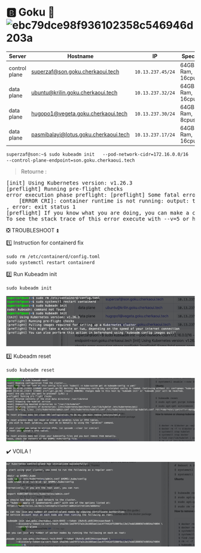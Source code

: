 # :b: Goku :kimono:     ![ebc79dce98f936102358c546946d203a](https://user-images.githubusercontent.com/94937145/228716172-59192808-aa7c-4250-98c6-f2c7c0a91dd3.jpg)
 
| Server           | Hostname                             |  IP               | Specs                 |
|------------------|--------------------------------------|-------------------|-----------------------|
| control plane    |superzaf@son.goku.cherkaoui.tech        | `10.13.237.45/24` | 64GB Ram,      16cpus |
| data plane       |ubuntu@krilin.goku.cherkaoui.tech     | `10.13.237.32/24` | 64GB Ram,      16cpus |
| data plane       |hugopo1@vegeta.goku.cherkaoui.tech     | `10.13.237.30/24` | 64GB Ram,       8cpus |
| data plane       |pasmibalayi@lotus.goku.cherkaoui.tech      | `10.13.237.17/24` | 64GB Ram,      16cpus |



```
superzaf@son:~$ sudo kubeadm init   --pod-network-cidr=172.16.0.0/16   --control-plane-endpoint=son.goku.cherkaoui.tech
```
> Retourne :
<pre>
[init] Using Kubernetes version: v1.26.3
[preflight] Running pre-flight checks
error execution phase preflight: [preflight] Some fatal errors occurred:
	[ERROR CRI]: container runtime is not running: output: time="2023-04-04T21:34:30Z" level=fatal msg="validate service connection: CRI v1 runtime API is not implemented for endpoint \"unix:///var/run/containerd/containerd.sock\": rpc error: code = Unimplemented desc = unknown service runtime.v1.RuntimeService"
, error: exit status 1
[preflight] If you know what you are doing, you can make a check non-fatal with `--ignore-preflight-errors=...`
To see the stack trace of this error execute with --v=5 or higher
</pre>

❎ TROUBLESHOOT ⏫

1️⃣  Instruction for containerd fix 

```
sudo rm /etc/containerd/config.toml
sudo systemctl restart containerd
```

2️⃣ Run Kubeadm init

```
sudo kubeadm init
```
<img src='https://github.com/CollegeBoreal/INF1100-201-23H-02/blob/main/5.Metal/B.Goku/images/config.toml-fix.png'>

3️⃣ Kubeadm reset 

```
sudo kubeadm reset 
```
<img src='https://github.com/CollegeBoreal/INF1100-201-23H-02/blob/main/5.Metal/B.Goku/images/Kubeadm-reset.png'>

✔️ VOILA !

<img src='https://github.com/CollegeBoreal/INF1100-201-23H-02/blob/main/5.Metal/B.Goku/images/VOILA!.png'>
